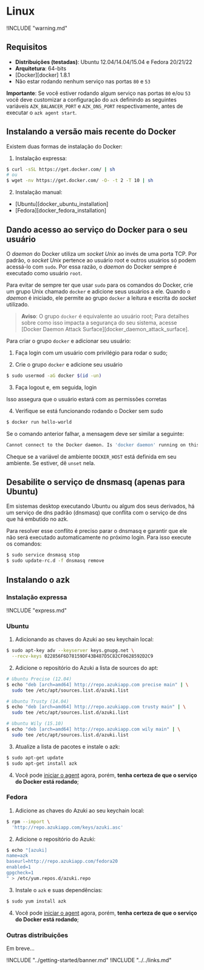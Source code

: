 # Linux

!INCLUDE "warning.md"

## Requisitos

* **Distribuições (testadas)**: Ubuntu 12.04/14.04/15.04 e Fedora 20/21/22
* **Arquitetura**: 64-bits
* [Docker][docker] 1.8.1
* Não estar rodando nenhum serviço nas portas `80` e `53`

**Importante**: Se você estiver rodando algum serviço nas portas `80` e/ou `53` você deve customizar a configuração do `azk` definindo as seguintes variáveis `AZK_BALANCER_PORT` e `AZK_DNS_PORT` respectivamente, antes de executar o `azk agent start`.

## Instalando a versão mais recente do Docker

Existem duas formas de instalação do Docker:

1. Instalação expressa:

  ```bash
  $ curl -sSL https://get.docker.com/ | sh
  # ou
  $ wget -nv https://get.docker.com/ -O- -t 2 -T 10 | sh
  ```

2. Instalação manual:

  - [Ubuntu][docker_ubuntu_installation]
  - [Fedora][docker_fedora_installation]

## Dando acesso ao serviço do Docker para o seu usuário

O _daemon_ do Docker utiliza um _socket Unix_ ao invés de uma porta TCP. Por padrão, o _socket Unix_ pertence ao usuário root e outros usuários só podem acessá-lo com `sudo`. Por essa razão, o _daemon_ do Docker sempre é executado como usuário `root`.

Para evitar de sempre ter que usar `sudo` para os comandos do Docker, crie um grupo Unix chamado `docker` e adicione seus usuários a ele. Quando o _daemon_ é iniciado, ele permite ao grupo `docker` a leitura e escrita do _socket_ utilizado.

> **Aviso**: O grupo `docker` é equivalente ao usuário root; Para detalhes sobre como isso impacta a segurança do seu sistema, acesse [Docker Daemon Attack Surface][docker_daemon_attack_surface].

Para criar o grupo `docker` e adicionar seu usuário:

1. Faça login com um usuário com privilégio para rodar o sudo;

2. Crie o grupo `docker` e adicione seu usuário

  ```bash
  $ sudo usermod -aG docker $(id -un)
  ```

3. Faça logout e, em seguida, login

  Isso assegura que o usuário estará com as permissões corretas

4. Verifique se está funcionando rodando o Docker sem sudo

  ```bash
  $ docker run hello-world
  ```

  Se o comando anterior falhar, a mensagem deve ser similar a seguinte:

  ```bash
  Cannot connect to the Docker daemon. Is 'docker daemon' running on this host?
  ```

  Cheque se a variável de ambiente `DOCKER_HOST` está definida em seu ambiente. Se estiver, dê `unset` nela.

## Desabilite o serviço de dnsmasq (apenas para Ubuntu)

Em sistemas desktop executando Ubuntu ou algum dos seus derivados, há um serviço
de dns padrão (dnsmasq) que conflita com o serviço de dns que há embutido no azk.

Para resolver esse conflito é preciso parar o dnsmasq e garantir que ele não
será executado automaticamente no próximo login. Para isso execute os comandos:

  ```bash
  $ sudo service dnsmasq stop
  $ sudo update-rc.d -f dnsmasq remove
  ```

## Instalando o azk

### Instalação expressa

!INCLUDE "express.md"

### Ubuntu

1. Adicionando as chaves do Azuki ao seu keychain local:

  ```bash
  $ sudo apt-key adv --keyserver keys.gnupg.net \
    --recv-keys 022856F6D78159DF43B487D5C82CF0628592D2C9
  ```

2. Adicione o repositório do Azuki a lista de sources do apt:

  ```bash
  # Ubuntu Precise (12.04)
  $ echo "deb [arch=amd64] http://repo.azukiapp.com precise main" | \
    sudo tee /etc/apt/sources.list.d/azuki.list

  # Ubuntu Trusty (14.04)
  $ echo "deb [arch=amd64] http://repo.azukiapp.com trusty main" | \
    sudo tee /etc/apt/sources.list.d/azuki.list

  # Ubuntu Wily (15.10)
  $ echo "deb [arch=amd64] http://repo.azukiapp.com wily main" | \
    sudo tee /etc/apt/sources.list.d/azuki.list
  ```

3. Atualize a lista de pacotes e instale o azk:

  ```bash
  $ sudo apt-get update
  $ sudo apt-get install azk
  ```

4. Você pode [iniciar o agent](../getting-started/starting-agent.md) agora, porém, **tenha certeza de que o serviço do Docker está rodando**;

### Fedora

1. Adicione as chaves do Azuki ao seu keychain local:

  ```bash
  $ rpm --import \
    'http://repo.azukiapp.com/keys/azuki.asc'
  ```

2. Adicione o repositório do Azuki:

  ```bash
  $ echo "[azuki]
  name=azk
  baseurl=http://repo.azukiapp.com/fedora20
  enabled=1
  gpgcheck=1
  " > /etc/yum.repos.d/azuki.repo
  ```

3. Instale o `azk` e suas dependências:

  ```bash
  $ sudo yum install azk
  ```

4. Você pode [iniciar o agent](../getting-started/starting-agent.md) agora, porém, **tenha certeza de que o serviço do Docker está rodando**;

### Outras distribuições

Em breve...

!INCLUDE "../getting-started/banner.md"
!INCLUDE "../../links.md"

